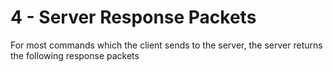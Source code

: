 
# 4 - Server Response Packets

For most commands which the client sends to the server, the server returns the following response packets

